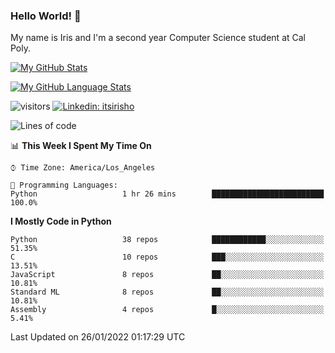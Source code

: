 ### Hello World! 👋

My name is Iris and I'm a second year Computer Science student at Cal Poly. 


[![My GitHub Stats](https://github-readme-stats.vercel.app/api?username=sleepyStick&show_icons=true&&count_private=true&include_all_commits=true&theme=buefy)]()

[![My GitHub Language Stats](https://github-readme-stats.vercel.app/api/top-langs/?username=sleepyStick&langs_count=5&theme=buefy)]()

![visitors](https://visitor-badge.glitch.me/badge?page_id=sleepyStick.sleepyStick)
[![Linkedin: itsirisho](https://img.shields.io/badge/-itsirisho-informational?style=flat-square&logo=Linkedin&logoColor=white&link=https://www.linkedin.com/in/itsirisho/)](https://www.linkedin.com/in/itsirisho/)

<!--START_SECTION:waka-->
![Lines of code](https://img.shields.io/badge/From%20Hello%20World%20I%27ve%20Written-13%20Million%20lines%20of%20code-blue)

📊 **This Week I Spent My Time On** 

```text
⌚︎ Time Zone: America/Los_Angeles

💬 Programming Languages: 
Python                   1 hr 26 mins        █████████████████████████   100.0%

```

**I Mostly Code in Python** 

```text
Python                   38 repos            ████████████░░░░░░░░░░░░░   51.35% 
C                        10 repos            ███░░░░░░░░░░░░░░░░░░░░░░   13.51% 
JavaScript               8 repos             ██░░░░░░░░░░░░░░░░░░░░░░░   10.81% 
Standard ML              8 repos             ██░░░░░░░░░░░░░░░░░░░░░░░   10.81% 
Assembly                 4 repos             █░░░░░░░░░░░░░░░░░░░░░░░░   5.41%

```



 Last Updated on 26/01/2022 01:17:29 UTC
<!--END_SECTION:waka-->

<!--
**konanyuta/konanyuta** is a ✨ _special_ ✨ repository because its `README.md` (this file) appears on your GitHub profile.

Here are some ideas to get you started:

- 🔭 I’m currently working on ...
- 🌱 I’m currently learning ...
- 👯 I’m looking to collaborate on ...
- 🤔 I’m looking for help with ...
- 💬 Ask me about ...
- 📫 How to reach me: ...
- 😄 Pronouns: ...
- ⚡ Fun fact: ...
-->
